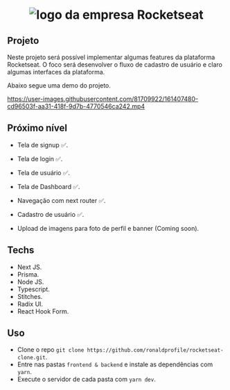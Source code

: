 <h1 align='center'> 
  <img 
    src="https://ik.imagekit.io/gczsuhmv3/logo_xjVSyoOKl.svg?ik-sdk-version=javascript-1.4.3&updatedAt=1648765969234" 
    alt="logo da empresa Rocketseat"
  /> 
</h1>

## Projeto

Neste projeto será possível implementar algumas features da plataforma Rocketseat.
O foco será desenvolver o fluxo de cadastro de usuário e claro algumas interfaces da plataforma.

Abaixo segue uma demo do projeto.

https://user-images.githubusercontent.com/81709922/161407480-cd96503f-aa31-418f-9d7b-4770546ca242.mp4



## Próximo nível

- Tela de signup ✅.
- Tela de login ✅.
- Tela de usuário ✅.
- Tela de Dashboard ✅.
- Navegação com next router ✅.
- Cadastro de usuário ✅.

- Upload de imagens para foto de perfil e banner (Coming soon).

## Techs

- Next JS.
- Prisma.
- Node JS.
- Typescript.
- Stitches.
- Radix UI.
- React Hook Form.

## Uso

- Clone o repo `git clone https://github.com/ronaldprofile/rocketseat-clone.git`.
- Entre nas pastas `frontend & backend` e instale as dependências com `yarn`.
- Execute o servidor de cada pasta com `yarn dev`.
